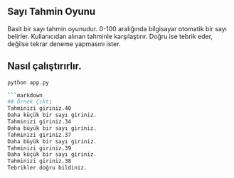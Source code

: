 ## Sayı Tahmin Oyunu
Basit bir sayı tahmin oyunudur. 0-100 aralığında bilgisayar otomatik bir sayı belirler. Kullanıcıdan alınan tahminle karşılaştırır. Doğru ise tebrik eder, değilse tekrar deneme yapmasını ister. 

## Nasıl çalıştırırlır.
```bash
python app.py

```markdown
## Örnek Çıktı
Tahminizi giriniz.40
Daha küçük bir sayı giriniz.
Tahminizi giriniz.34
Daha büyük bir sayı giriniz.
Tahminizi giriniz.37
Daha büyük bir sayı giriniz.
Tahminizi giriniz.39
Daha küçük bir sayı giriniz.
Tahminizi giriniz.38
Tebrikler doğru bildiniz.